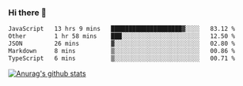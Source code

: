 ### Hi there 👋



<!--
**webB1an/webB1an** is a ✨ _special_ ✨ repository because its `README.md` (this file) appears on your GitHub profile.

Here are some ideas to get you started:

- 🔭 I’m currently working on ...
- 🌱 I’m currently learning ...
- 👯 I’m looking to collaborate on ...
- 🤔 I’m looking for help with ...
- 💬 Ask me about ...
- 📫 How to reach me: ...
- 😄 Pronouns: ...
- ⚡ Fun fact: ...
-->

<!--START_SECTION:waka-->

```txt
JavaScript   13 hrs 9 mins   ████████████████████▓░░░░   83.12 %
Other        1 hr 58 mins    ███░░░░░░░░░░░░░░░░░░░░░░   12.50 %
JSON         26 mins         ▓░░░░░░░░░░░░░░░░░░░░░░░░   02.80 %
Markdown     8 mins          ▒░░░░░░░░░░░░░░░░░░░░░░░░   00.86 %
TypeScript   6 mins          ▒░░░░░░░░░░░░░░░░░░░░░░░░   00.71 %
```

<!--END_SECTION:waka-->


[![Anurag's github stats](https://github-readme-stats.vercel.app/api?username=webB1an&show_icons=true&theme=radical)](https://github.com/anuraghazra/github-readme-stats)

